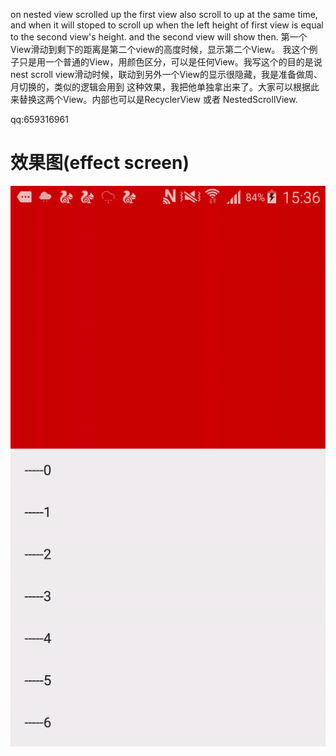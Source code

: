 

on nested view scrolled up the first view also scroll to up at the same time, and when it will stoped 
to scroll up when the left height of first view is equal to  the second view's height. and the second view
will show then.
第一个View滑动到剩下的距离是第二个view的高度时候，显示第二个View。
我这个例子只是用一个普通的View，用颜色区分，可以是任何View。我写这个的目的是说
nest scroll view滑动时候，联动到另外一个View的显示很隐藏，我是准备做周、月切换的，类似的逻辑会用到
这种效果，我把他单独拿出来了。大家可以根据此来替换这两个View。内部也可以是RecyclerView 或者
NestedScrollView.

qq:659316961
# 效果图(effect screen)

![](sc.gif)